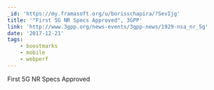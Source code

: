 ```yaml
---
_id: 'https://my.framasoft.org/u/borisschapira/?SevIjg'
title: '"First 5G NR Specs Approved", 3GPP'
link: 'http://www.3gpp.org/news-events/3gpp-news/1929-nsa_nr_5g'
date: '2017-12-21'
tags:
    - boostmarks
    - mobile
    - webperf
---
```


<div class="markdown"><p>First 5G NR Specs Approved
</p></div>
